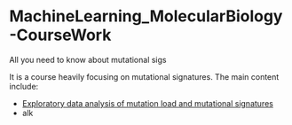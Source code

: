 # MachineLearning_MolecularBiology-CourseWork
All you need to know about mutational sigs

It is a course heavily focusing on mutational signatures. The main content include:
+ [Exploratory data analysis of mutation load and mutational signatures](https://github.com/QingliGuo/MachineLearning_MolecularBiology-CourseWork/blob/main/ML_A1.ipynb)
+ alk
